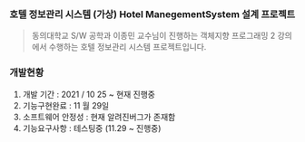 ### 호텔 정보관리 시스템 (가상) Hotel ManegementSystem 설계 프로젝트 
>동의대학교 S/W 공학과 이종민  교수님이 진행하는 객체지향 프로그래밍 2 강의에서 수행하는 호텔 정보관리 시스템 프로젝트입니다. 

### 개발현황 
1. 개발 기간 : 2021 / 10 25 ~ 현재 진행중
2. 기능구현완료 : 11 월 29일 
3. 소프트웨어 안정성 : 현재 알려진버그가 존재함 
4. 기능요구사항 : 테스팅중 (11.29 ~ 진행중) 
